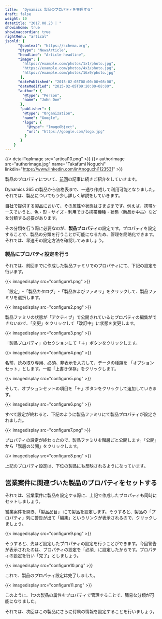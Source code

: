 ```yaml
---
title:  "Dynamics 製品のプロパティを管理する"
draft: false
weight: 10
datetitle: "2017.08.23 | "
showinhome: true
showinaccordian: true
rightMenu: "artical"
jsonld: {
      "@context": "https://schema.org",
      "@type": "NewsArticle",
      "headline": "Article headline",
      "image": [
        "https://example.com/photos/1x1/photo.jpg",
        "https://example.com/photos/4x3/photo.jpg",
        "https://example.com/photos/16x9/photo.jpg"
       ],
      "datePublished": "2015-02-05T08:00:00+08:00",
      "dateModified": "2015-02-05T09:20:00+08:00",
      "author": {
        "@type": "Person",
        "name": "John Doe"
       },
       "publisher": {
        "@type": "Organization",
        "name": "Google",
        "logo": {
          "@type": "ImageObject",
          "url": "https://google.com/logo.jpg"
         }
       }
    }
---
```

{{< detailTopImage src="artical10.png" >}}
{{< authorImage src="authorimage.jpg" name="Takafumi Noguchi" linkdin="https://www.linkedin.com/in/tnoguchi1123531" >}}
<!-- Intro  -->
製品のプロパティについて、[前回](#)の記事に続きご紹介をしていきます。

Dynamics 365 の製品から価格表まで、一通り作成して利用可能となりました。それでは、製品についてもう少し詳しく解説をしていきます。

自社で提供する製品において、その属性や状態はさまざまです。例えば、携帯ケースでいうと、色・形・サイズ・利用できる携帯機種・状態（新品か中古）などを分類する必要があります。

その分類を行う際に必要なのが、**製品プロパティ**の設定です。プロパティを設定することで、製品の分類を行うことが可能になるため、管理を簡略化できます。それでは、早速その設定方法を確認してみましょう。

### 製品にプロパティ設定を行う
それでは、前回までに作成した製品ファミリでのプロパティにて、下記の設定を行います。
<!-- Image= configure1.png -->
{{< imagedisplay src="configure1.png" >}}

「設定」-「製品カタログ」-「製品およびファミリ」をクリックして、製品ファミリを選択します。
<!-- Imege= configure2.png -->
{{< imagedisplay src="configure2.png" >}}

製品ファミリの状態が「アクティブ」で公開されているとプロパティの編集ができないので、「変更」をクリックして「改訂中」に状態を変更します。
<!-- Image= configure3.png -->
{{< imagedisplay src="configure3.png" >}}

「製品プロパティ」のセクションにて「＋」ボタンをクリックします。
<!-- Image= configure4.png -->
{{< imagedisplay src="configure4.png" >}}

名前、読み取り専用、必須、非表示を入力して、データの種類を 「オプションセット」とします。一度「上書き保存」をクリックします。
<!-- Image= configure5.png -->
{{< imagedisplay src="configure5.png" >}}

そして、オプションセットの項目を「＋」ボタンをクリックして追加していきます。
<!-- Image= configure6.png -->
{{< imagedisplay src="configure6.png" >}}

すべて設定が終わると、下記のように製品ファミリにて製品プロパティが設定されました。
<!-- Image= configure7.png -->
{{< imagedisplay src="configure7.png" >}}

プロパティの設定が終わったので、製品ファミリを階層ごと公開します。「公開」から「階層の公開」をクリックします。
<!-- Image= configure8.png -->
{{< imagedisplay src="configure8.png" >}}

上記のプロパティ設定は、下位の製品にも反映されるようになっています。

## 営業案件に関連づいた製品のプロパティをセットする
それでは、営業案件に製品を設定する際に、上記で作成したプロパティも同時にセットしましょう。

営業案件を開き、「製品品目」 にて製品を設定します。そうすると、製品の「プロパティ」列に警告が出て「編集」というリンクが表示されるので、クリックしましょう。
<!-- Image= configure9.png -->
{{< imagedisplay src="configure9.png" >}}

そうすると、先ほど設定したプロパティの設定を行うことができます。今回警告が表示されたのは、プロパティの設定を「必須」に設定したからです。プロパティの設定を行い「完了」としましょう。
<!-- Image= configure10.png -->
{{< imagedisplay src="configure10.png" >}}

これで、製品のプロパティ設定は完了しました。
<!-- Image= configure11.png -->
{{< imagedisplay src="configure11.png" >}}

このように、1つの製品の属性をプロパティで管理することで、簡易な分類が可能になりました。

それでは、次回はこの製品にさらに付属の情報を設定することを行いましょう。